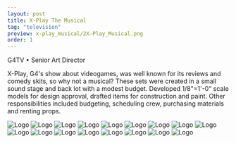 ```yaml
---
layout: post
title: X-Play The Musical
tag: "television"
preview: x-play_musical/2X-Play_Musical.png
order: 1
---
```

G4TV • Senior Art Director

X-Play, G4's show about videogames, was well known for its reviews and comedy skits, so why not a musical?  These sets were created in a small sound stage and back lot with a modest budget.  Developed 1/8"=1'-0" scale models for design approval, drafted items for construction and paint. Other responsibilities included budgeting, scheduling crew, purchasing materials and renting props.

![Logo](1X-Play_Musical.png)
![Logo](2X-Play_Musical.png)
![Logo](3X-Play_Musical.png)
![Logo](4X-Play_Musical.png)
![Logo](5X-Play_Musical.png)
![Logo](6X-Play_Musical.png)
![Logo](7X-Play_Musical.png)
![Logo](8X-Play_Musical.png)
![Logo](9X-Play_Musical.png)
![Logo](10X-Play_Musical.png)
![Logo](11X-Play_Musical.png)
![Logo](12X-Play_Musical.png)
![Logo](13X-Play_Musical.png)
![Logo](14X-Play_Musical.png)
![Logo](15X-Play_Musical.png)
![Logo](16X-Play_Musical.png)
![Logo](17X-Play_Musical.png)
